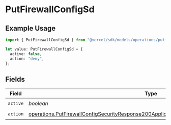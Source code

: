 # PutFirewallConfigSd

## Example Usage

```typescript
import { PutFirewallConfigSd } from "@vercel/sdk/models/operations/putfirewallconfig.js";

let value: PutFirewallConfigSd = {
  active: false,
  action: "deny",
};
```

## Fields

| Field                                                                                                                                                                                                      | Type                                                                                                                                                                                                       | Required                                                                                                                                                                                                   | Description                                                                                                                                                                                                |
| ---------------------------------------------------------------------------------------------------------------------------------------------------------------------------------------------------------- | ---------------------------------------------------------------------------------------------------------------------------------------------------------------------------------------------------------- | ---------------------------------------------------------------------------------------------------------------------------------------------------------------------------------------------------------- | ---------------------------------------------------------------------------------------------------------------------------------------------------------------------------------------------------------- |
| `active`                                                                                                                                                                                                   | *boolean*                                                                                                                                                                                                  | :heavy_check_mark:                                                                                                                                                                                         | N/A                                                                                                                                                                                                        |
| `action`                                                                                                                                                                                                   | [operations.PutFirewallConfigSecurityResponse200ApplicationJSONResponseBodyActiveCrsSdAction](../../models/operations/putfirewallconfigsecurityresponse200applicationjsonresponsebodyactivecrssdaction.md) | :heavy_check_mark:                                                                                                                                                                                         | N/A                                                                                                                                                                                                        |